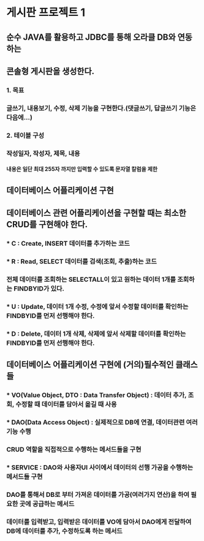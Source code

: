 # 게시판 프로젝트 1

## 순수 JAVA를 활용하고 JDBC를 통해 오라클 DB와 연동하는 
## 콘솔형 게시판을 생성한다.

### 1. 목표
### 글쓰기, 내용보기, 수정, 삭제 기능을 구현한다.(댓글쓰기, 답글쓰기 기능은 다음에...)

### 2. 테이블 구성
### 작성일자, 작성자, 제목, 내용
#### 내용은 일단 최대 255자 까지만 입력할 수 있도록 문자열 칼럼을 제한


## 데이터베이스 어플리케이션 구현
## 데이터베이스 관련 어플리케이션을 구현할 때는 최소한 CRUD를 구현해야 한다.

### * C : Create, INSERT 데이터를 추가하는 코드
### * R : Read, SELECT 데이터를 검색(조회, 추출)하는 코드
###       전체 데이터를 조회하는 SELECTALL이 있고 원하는 데이터 1개를 조회하는 FINDBYID가 있다.
### * U : Update, 데이터 1개 수정, 수정에 앞서 수정할 데이터를 확인하는 FINDBYID를 먼저 선행해야 한다.
### * D : Delete, 데이터 1개 삭제, 삭제에 앞서 삭제할 데이터를 확인하는 FINDBYID를 먼저 선행해야 한다.


## 데이터베이스 어플리케이션 구현에 (거의)필수적인 클래스 들

### * VO(Value Object, DTO : Data Transfer Object) : 데이터 추가, 조회, 수정할 때 데이터를 담아서 옮길 때 사용
### * DAO(Data Access Object) : 실제적으로 DB에 연결, 데이터관련 여러 기능 수행
###  							CRUD 역할을 직접적으로 수행하는 메서드들을 구현
### * SERVICE : DAO와 사용자UI 사이에서 데이터의 선행 가공을 수행하는 메서드들 구현
### 			DAO를 통해서 DB로 부터 가져온 데이터를 가공(여러가지 연산)을 하여 필요한 곳에 공급하는 메서드
### 			데이터를 입력받고, 입력받은 데이터를 VO에 담아서 DAO에게 전달하여 DB에 데이터를 추가, 수정하도록 하는 메서드


